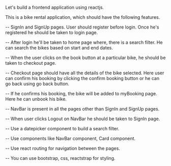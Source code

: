Let's build a frontend application using reactjs.

This is a bike rental application, which should have the following features.

-- SignIn and SignUp pages. User should register before login. Once he's registered he should be taken to login page.

-- After login he'll be taken to home page where, there is a search filter. He can search the bikes based on start and end dates.

-- When the user clicks on the book button at a particular bike, he should be taken to checkout page.

-- Checkout page should have all the details of the bike selected. Here user can confirm his booking by clicking the confirm booking button or he can go back using go back button.

-- If he confirms his booking, the bike will be added to myBooking page. Here he can unbook his bike.

-- NavBar is present in all the pages other than SignIn and SignUp pages.

-- When user clicks Logout on NavBar he should be taken to SignIn page.

-- Use a datepicker component to build a search filter.

-- Use components like NavBar component, Card component.

-- Use react routing for navigation between the pages.

-- You can use bootstrap, css, reactstrap for styling.
